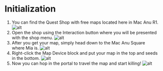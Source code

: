# Initialization

1. You can find the Quest Shop with free maps located here in Mac Anu R1.
![alt](/img/gettingstarted/questshop.png)
2. Open the shop using the Interaction button where you will be presented with the shop menu.
![alt](/img/gettingstarted/shopmenu.png)
3. After you get your map, simply head down to the Mac Anu Square where Mia is.
![alt](/img/gettingstarted/macanusquare.png)
4. Right-click the Map Device block and put your map in the top and seeds in the bottom.
![alt](/img/gettingstarted/mapdevice.png)
5. Now you can hop in the portal to travel the map and start killing!
![alt](/img/gettingstarted/portal.png)